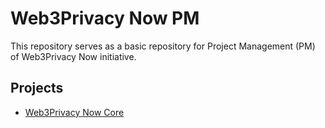 # Web3Privacy Now PM

This repository serves as a basic repository for Project Management (PM) of Web3Privacy Now initiative.

## Projects
* [Web3Privacy Now Core](https://github.com/orgs/web3privacy/projects/8/views/1)
